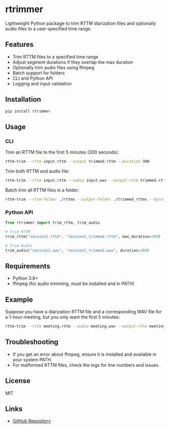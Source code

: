 # rtrimmer

Lightweight Python package to trim RTTM diarization files and optionally audio files to a user-specified time range.

## Features
- Trim RTTM files to a specified time range
- Adjust segment durations if they overlap the max duration
- Optionally trim audio files using ffmpeg
- Batch support for folders
- CLI and Python API
- Logging and input validation

## Installation

```bash
pip install rtrimmer
```

## Usage

### CLI

Trim an RTTM file to the first 5 minutes (300 seconds):

```bash
rttm-trim --rttm input.rttm --output trimmed.rttm --duration 300
```

Trim both RTTM and audio file:

```bash
rttm-trim --rttm input.rttm --audio input.wav --output-rttm trimmed.rttm --output-audio trimmed.wav --duration 300
```

Batch trim all RTTM files in a folder:

```bash
rttm-trim --rttm-folder ./rttms --output-folder ./trimmed_rttms --duration 300
```

### Python API

```python
from rtrimmer import trim_rttm, trim_audio

# Trim RTTM
trim_rttm("session1.rttm", "session1_trimmed.rttm", max_duration=300)

# Trim Audio
trim_audio("session1.wav", "session1_trimmed.wav", duration=300)
```

## Requirements
- Python 3.8+
- ffmpeg (for audio trimming, must be installed and in PATH)

## Example

Suppose you have a diarization RTTM file and a corresponding WAV file for a 1-hour meeting, but you only want the first 5 minutes:

```bash
rttm-trim --rttm meeting.rttm --audio meeting.wav --output-rttm meeting_5min.rttm --output-audio meeting_5min.wav --duration 300
```

## Troubleshooting
- If you get an error about ffmpeg, ensure it is installed and available in your system PATH.
- For malformed RTTM files, check the logs for line numbers and issues.

## License
MIT

## Links
- [GitHub Repository](https://github.com/yourusername/rtrimmer)